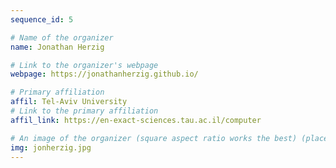 ```yaml
---
sequence_id: 5

# Name of the organizer
name: Jonathan Herzig

# Link to the organizer's webpage
webpage: https://jonathanherzig.github.io/

# Primary affiliation
affil: Tel-Aviv University
# Link to the primary affiliation
affil_link: https://en-exact-sciences.tau.ac.il/computer

# An image of the organizer (square aspect ratio works the best) (place in the `assets/img/organizers` directory)
img: jonherzig.jpg
---
```


